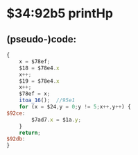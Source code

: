 ﻿
# $34:92b5 printHp

<summary></summary>

## (pseudo-)code:
```js
{
	x = $78ef;
	$18 = $78e4.x
	x++;
	$19 = $78e4.x
	x++;
	$78ef = x;
	itoa_16();	//95e1
	for (x = $24,y = 0;y != 5;x++,y++) {
$92ce:
		$7ad7.x = $1a.y;
	}
	return;
$92db:
}
```



